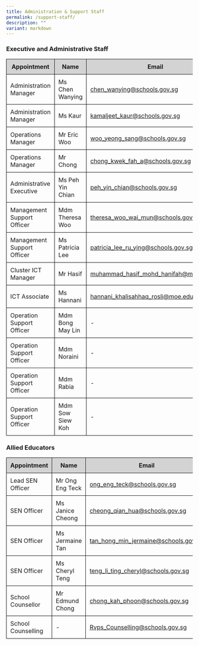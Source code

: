 ```yaml
---
title: Administration & Support Staff
permalink: /support-staff/
description: ""
variant: markdown
---
```

<h3>Executive and Administrative Staff</h3>

<table style="width: 100%; border-collapse: collapse; margin-bottom: 20px;">
  <thead>
    <tr style="background-color: lightgrey;">
      <th style="border: 1px solid black; padding: 10px;">Appointment</th>
      <th style="border: 1px solid black; padding: 10px;">Name</th>
      <th style="border: 1px solid black; padding: 10px;">Email</th>
    </tr>
  </thead>
  <tbody>
    <tr>
      <td style="border: 1px solid black; padding: 10px;">Administration Manager</td>
      <td style="border: 1px solid black; padding: 10px;">Ms Chen Wanying</td>
      <td style="border: 1px solid black; padding: 10px;"><a href="mailto:chen_wanying@schools.gov.sg">chen_wanying@schools.gov.sg</a></td>
    </tr>
    <tr>
      <td style="border: 1px solid black; padding: 10px;">Administration Manager</td>
      <td style="border: 1px solid black; padding: 10px;">Ms Kaur</td>
      <td style="border: 1px solid black; padding: 10px;"><a href="mailto:kamaljeet_kaur@schools.gov.sg">kamaljeet_kaur@schools.gov.sg</a></td>
    </tr>
    <tr>
      <td style="border: 1px solid black; padding: 10px;">Operations Manager</td>
      <td style="border: 1px solid black; padding: 10px;">Mr Eric Woo</td>
      <td style="border: 1px solid black; padding: 10px;"><a href="mailto:woo_yeong_sang@schools.gov.sg">woo_yeong_sang@schools.gov.sg</a></td>
    </tr>
    <tr>
      <td style="border: 1px solid black; padding: 10px;">Operations Manager</td>
      <td style="border: 1px solid black; padding: 10px;">Mr Chong</td>
      <td style="border: 1px solid black; padding: 10px;"><a href="mailto:chong_kwek_fah_a@schools.gov.sg">chong_kwek_fah_a@schools.gov.sg</a></td>
    </tr>
    <tr>
      <td style="border: 1px solid black; padding: 10px;">Administrative Executive</td>
      <td style="border: 1px solid black; padding: 10px;">Ms Peh Yin Chian</td>
      <td style="border: 1px solid black; padding: 10px;"><a href="mailto:peh_yin_chian@schools.gov.sg">peh_yin_chian@schools.gov.sg</a></td>
    </tr>
    <tr>
      <td style="border: 1px solid black; padding: 10px;">Management Support Officer</td>
      <td style="border: 1px solid black; padding: 10px;">Mdm Theresa Woo</td>
      <td style="border: 1px solid black; padding: 10px;"><a href="mailto:theresa_woo_wai_mun@schools.gov.sg">theresa_woo_wai_mun@schools.gov.sg</a></td>
    </tr>
    <tr>
      <td style="border: 1px solid black; padding: 10px;">Management Support Officer</td>
      <td style="border: 1px solid black; padding: 10px;">Ms Patricia Lee</td>
      <td style="border: 1px solid black; padding: 10px;"><a href="mailto:Patricia_Lee_Ru_Ying@schools.gov.sg">patricia_lee_ru_ying@schools.gov.sg</a></td>
    </tr>
    <tr>
      <td style="border: 1px solid black; padding: 10px;">Cluster ICT Manager</td>
      <td style="border: 1px solid black; padding: 10px;">Mr Hasif</td>
      <td style="border: 1px solid black; padding: 10px;"><a href="mailto:muhammad_hasif_mohd_hanifah@moe.edu.sg">muhammad_hasif_mohd_hanifah@moe.edu.sg</a></td>
    </tr>
    <tr>
      <td style="border: 1px solid black; padding: 10px;">ICT Associate</td>
      <td style="border: 1px solid black; padding: 10px;">Ms Hannani</td>
      <td style="border: 1px solid black; padding: 10px;"><a href="mailto:hannani_khalisahhaq_rosli@moe.edu.sg">hannani_khalisahhaq_rosli@moe.edu.sg</a></td>
    </tr>
    <tr>
      <td style="border: 1px solid black; padding: 10px;">Operation Support Officer</td>
      <td style="border: 1px solid black; padding: 10px;">Mdm Bong May Lin</td>
      <td style="border: 1px solid black; padding: 10px;">-</td>
    </tr>
    <tr>
      <td style="border: 1px solid black; padding: 10px;">Operation Support Officer</td>
      <td style="border: 1px solid black; padding: 10px;">Mdm Noraini</td>
      <td style="border: 1px solid black; padding: 10px;">-</td>
    </tr>
    <tr>
      <td style="border: 1px solid black; padding: 10px;">Operation Support Officer</td>
      <td style="border: 1px solid black; padding: 10px;">Mdm Rabia</td>
      <td style="border: 1px solid black; padding: 10px;">-</td>
    </tr>
		    <tr>
      <td style="border: 1px solid black; padding: 10px;">Operation Support Officer</td>
      <td style="border: 1px solid black; padding: 10px;">Mdm Sow Siew Koh</td>
      <td style="border: 1px solid black; padding: 10px;">-</td>
    </tr>
  </tbody>
</table>

<h3>Allied Educators</h3>

<table style="width: 100%; border-collapse: collapse; margin-bottom: 20px;">
  <thead>
    <tr style="background-color: lightgrey;">
      <th style="border: 1px solid black; padding: 10px;">Appointment</th>
      <th style="border: 1px solid black; padding: 10px;">Name</th>
      <th style="border: 1px solid black; padding: 10px;">Email</th>
    </tr>
  </thead>
  <tbody>
    <tr>
      <td style="border: 1px solid black; padding: 10px;">Lead SEN Officer</td>
      <td style="border: 1px solid black; padding: 10px;">Mr Ong Eng Teck</td>
      <td style="border: 1px solid black; padding: 10px;"><a href="mailto:ong_eng_teck@schools.gov.sg">ong_eng_teck@schools.gov.sg</a></td>
    </tr>
    <tr>
      <td style="border: 1px solid black; padding: 10px;">SEN Officer</td>
      <td style="border: 1px solid black; padding: 10px;">Ms Janice Cheong</td>
      <td style="border: 1px solid black; padding: 10px;"><a href="mailto:cheong_qian_hua@schools.gov.sg">cheong_qian_hua@schools.gov.sg</a></td>
    </tr>
    <tr>
      <td style="border: 1px solid black; padding: 10px;">SEN Officer</td>
      <td style="border: 1px solid black; padding: 10px;">Ms Jermaine Tan</td>
      <td style="border: 1px solid black; padding: 10px;"><a href="mailto:tan_hong_min_jermaine@schools.gov.sg">tan_hong_min_jermaine@schools.gov.sg</a></td>
    </tr>
    <tr>
      <td style="border: 1px solid black; padding: 10px;">SEN Officer</td>
      <td style="border: 1px solid black; padding: 10px;">Ms Cheryl Teng</td>
      <td style="border: 1px solid black; padding: 10px;"><a href="mailto:teng_li_ting_cheryl@schools.gov.sg">teng_li_ting_cheryl@schools.gov.sg</a></td>
    </tr>
    <tr>
      <td style="border: 1px solid black; padding: 10px;">School Counsellor</td>
      <td style="border: 1px solid black; padding: 10px;">Mr Edmund Chong</td>
      <td style="border: 1px solid black; padding: 10px;"><a href="mailto:chong_kah_phoon@schools.gov.sg">chong_kah_phoon@schools.gov.sg</a></td>
    </tr>
    <tr>
      <td style="border: 1px solid black; padding: 10px;">School Counselling</td>
      <td style="border: 1px solid black; padding: 10px;">-</td>
      <td style="border: 1px solid black; padding: 10px;"><a href="mailto:Rvps_Counselling@schools.gov.sg">Rvps_Counselling@schools.gov.sg</a></td>
    </tr>
  </tbody>
</table>